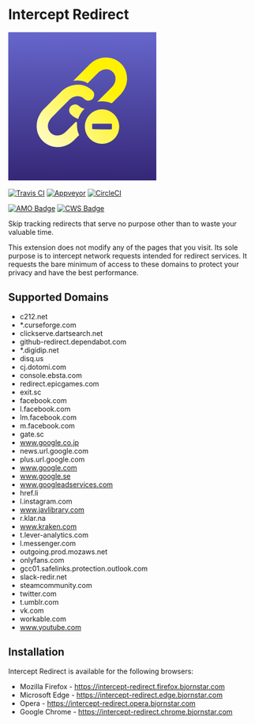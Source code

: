 # Intercept Redirect

[![Intercept Redirect Logo](https://raw.githubusercontent.com/bjornstar/intercept-redirect/master/assets/icon-300.png)](https://intercept-redirect.bjornstar.com)

[![Travis CI](https://travis-ci.org/bjornstar/intercept-redirect.svg?branch=master)](https://travis-ci.org/bjornstar/intercept-redirect)
[![Appveyor](https://ci.appveyor.com/api/projects/status/9qrj76bt914531gg/branch/master?svg=true)](https://ci.appveyor.com/project/bjornstar/intercept-redirect/branch/master)
[![CircleCI](https://circleci.com/gh/bjornstar/intercept-redirect/tree/master.svg?style=svg)](https://circleci.com/gh/bjornstar/intercept-redirect/tree/master)

[![AMO Badge](https://img.shields.io/amo/v/intercept-redirect)](https://intercept-redirect.firefox.bjornstar.com)
[![CWS Badge](https://img.shields.io/chrome-web-store/v/kdjmiebhgaleboaamnehjbamlghkoedf)](https://intercept-redirect.chrome.bjornstar.com)

Skip tracking redirects that serve no purpose other than to waste your valuable time.

This extension does not modify any of the pages that you visit. Its sole purpose is to intercept network requests intended for redirect services. It requests the bare minimum of access to these domains to protect your privacy and have the best performance.

## Supported Domains
- c212.net
- *.curseforge.com
- clickserve.dartsearch.net
- github-redirect.dependabot.com
- *.digidip.net
- disq.us
- cj.dotomi.com
- console.ebsta.com
- redirect.epicgames.com
- exit.sc
- facebook.com
- l.facebook.com
- lm.facebook.com
- m.facebook.com
- gate.sc
- www.google.co.jp
- news.url.google.com
- plus.url.google.com
- www.google.com
- www.google.se
- www.googleadservices.com
- href.li
- l.instagram.com
- www.javlibrary.com
- r.klar.na
- www.kraken.com
- t.lever-analytics.com
- l.messenger.com
- outgoing.prod.mozaws.net
- onlyfans.com
- gcc01.safelinks.protection.outlook.com
- slack-redir.net
- steamcommunity.com
- twitter.com
- t.umblr.com
- vk.com
- workable.com
- www.youtube.com

## Installation

Intercept Redirect is available for the following browsers:

- Mozilla Firefox - https://intercept-redirect.firefox.bjornstar.com
- Microsoft Edge - https://intercept-redirect.edge.bjornstar.com
- Opera - https://intercept-redirect.opera.bjornstar.com
- Google Chrome - https://intercept-redirect.chrome.bjornstar.com

